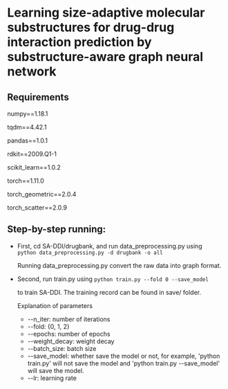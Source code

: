 # Learning size-adaptive molecular substructures for drug-drug interaction prediction by substructure-aware graph neural network

## Requirements  

numpy==1.18.1

tqdm==4.42.1

pandas==1.0.1

rdkit==2009.Q1-1

scikit_learn==1.0.2

torch==1.11.0

torch_geometric==2.0.4

torch_scatter==2.0.9

## Step-by-step running:  
- First, cd SA-DDI/drugbank, and run data_preprocessing.py using  
  `python data_preprocessing.py -d drugbank -o all`  

  Running data_preprocessing.py convert the raw data into graph format.

- Second, run train.py using 
  `python train.py --fold 0 --save_model` 

  to train SA-DDI. The training record can be found in save/ folder.

  Explanation of parameters

  - --n_iter: number of iterations
  - --fold: {0, 1, 2}
  - --epochs: number of epochs
  - --weight_decay: weight decay
  - --batch_size: batch size
  - --save_model: whether save the model or not, for example, 'python train.py' will not save the model and 'python train.py --save_model' will save the model.
  - --lr: learning rate

